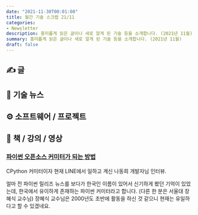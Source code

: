 ```yaml
---
date: "2021-11-30T00:01:00"
title: 월간 기술 스크랩 21/11
categories:
- Newsletter
description: 흥미롭게 읽은 글이나 새로 알게 된 기술 등을 소개합니다. (2021년 11월)
summary: 흥미롭게 읽은 글이나 새로 알게 된 기술 등을 소개합니다. (2021년 11월)
draft: false
---
```


## ✍️ 글

<!-- ## 📌 북마크 -->

## 📰 기술 뉴스

## ⚙️ 소프트웨어 / 프로젝트

## 📙 책 / 강의 / 영상

### [파이썬 오픈소스 커미터가 되는 방법](https://m.youtube.com/watch?v=1goockl3wPs&feature=youtu.be)

CPython 커미터이자 현재 LINE에서 일하고 계신 나동희 개발자님 인터뷰.

얼마 전 파이썬 릴리즈 뉴스를 보다가 한국인 이름이 있어서 신기하게 봤던 기억이 있었는데,
한국에서 유이하게 존재하는 파이썬 커미터라고 합니다. (다른 한 분은 서울대 장혜식 교수님)
장혜식 교수님은 2000년도 초반에 활동을 하신 것 같으니 현재는 유일하다고 할 수 있겠네요.

